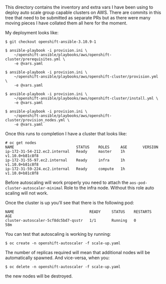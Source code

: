 This directory contains the inventory and extra vars I have been using
to deploy auto scale group capable clusters on AWS. There are commits
in this tree that need to be submitted as separate PRs but as there
were many moving pieces I have collated them all here for the moment.

My deployment looks like:

    $ git checkout openshift-ansible-3.10.9-1 

	$ ansible-playbook -i provision.ini \
		~/openshift-ansible/playbooks/aws/openshift-cluster/prerequisites.yml \
		-e @vars.yaml 

	$ ansible-playbook -i provision.ini \
		~/openshift-ansible/playbooks/aws/openshift-cluster/provision.yml \
		-e @vars.yaml 

	$ ansible-playbook -i provision.ini \
		~/openshift-ansible/playbooks/aws/openshift-cluster/install.yml \
		-e @vars.yaml 

	$ ansible-playbook -i provision.ini \
		~/openshift-ansible/playbooks/aws/openshift-cluster/provision_nodes.yml \
		-e @vars.yaml 

Once this runs to completion I have a cluster that looks like:

```console
# oc get nodes
NAME                            STATUS    ROLES     AGE       VERSION
ip-172-31-54-212.ec2.internal   Ready     master    1h        v1.10.0+b81c8f8
ip-172-31-55-97.ec2.internal    Ready     infra     1h        v1.10.0+b81c8f8
ip-172-31-59-224.ec2.internal   Ready     compute   1h        v1.10.0+b81c8f8
```

Before autoscaling will work properly you need to attach the
`aos-pod-cluster-autoscaler-minimal` Role to the infra node. Without
this role auto scaling will not work.

Once the cluster is up you'll see that there is the following pod:

```console>
NAME                                  READY     STATUS    RESTARTS   AGE
cluster-autoscaler-5cf8dc5bd7-qsstr   1/1       Running   0          58m
```

You can test that autoscaling is working by running:

    $ oc create -n openshift-autoscaler -f scale-up.yaml
	
The number of replicas required will mean that additional nodes will
be automatically spawned. And vice-versa, when you:

    $ oc delete -n openshift-autoscaler -f scale-up.yaml
	
the new nodes will be destroyed.
